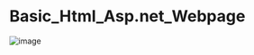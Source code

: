 # Basic_Html_Asp.net_Webpage
![image](https://user-images.githubusercontent.com/32723458/117936043-0e40b300-b30d-11eb-9ee7-24dce93f3035.png)
